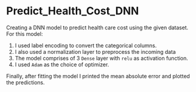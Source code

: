 # Predict_Health_Cost_DNN

Creating a DNN model to predict health care cost using the given dataset.
For this model:
1. I used label encoding to convert the categorical columns.
2. I also used a normalization layer to preprocess the incoming data
3. The model comprises of 3 ```Dense``` layer with ```relu``` as activation function.
4. I used ```Adam``` as the choice of optimizer.

Finally, after fitting the model I printed the mean absolute error and plotted the predictions.
